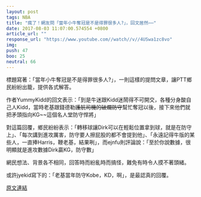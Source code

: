 ```yaml
---
layout: post
tags: NBA
title: "瘋了！網友問「當年小牛奪冠是不是得罪很多人?」，回文居然⋯⋯"
date: 2017-08-03 11:07:00.574554 +0800
article_url: ""
response_url: "https://www.youtube.com//watch//v//4USwa1zc8vo"
img: 
push: 47
boo: 25
neutral: 66
---
```


標題寫著：「當年小牛奪冠是不是得罪很多人?」，一則這樣的提問文章，讓PTT鄉民紛紛出籠，提供各式解答。

作者YummyKidd的回文表示：「到是牛迷跟Kidd迷鬧得不可開交，各種分身酸自己人Kidd，當時老基跟錢德勒~~護航司機的破爛防守~~幫忙奪冠以後，接下來他們就把矛頭指向KG~~這個名人堂防守悍將」

對這篇回覆，鄉民紛紛表示：「轉移球讓Dirk可以在輕鬆位置拿到球，就是在防守上」、「每次講到進攻厲害，防守要人擦屁股的都不會提到他」、「永遠記得牛版的某些人，一直捧Harris，鞭老基，結果咧」，而ejnfu則評論說：「至於你說數據，很明顯就是進攻數據Dirk贏KG，防守數」

網民想法、背景各不相同，回答時而紛亂時而搞怪，難免有時令人摸不著頭緒。

或許jyekid寫下的：「老基當年防守Kobe，KD，啊」，是最認真的回覆。

<a href = "https://www.ptt.cc/bbs/NBA/M.1501325882.A.E65.html">原文連結</a>

